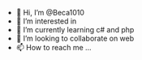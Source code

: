 - 👋 Hi, I’m @Beca1010
- 👀 I’m interested in 
- 🌱 I’m currently learning c# and php
- 💞️ I’m looking to collaborate on web
- 📫 How to reach me ...

<!---
Beca1010/Beca1010 is a ✨ special ✨ repository because its `README.md` (this file) appears on your GitHub profile.
You can click the Preview link to take a look at your changes.
--->
